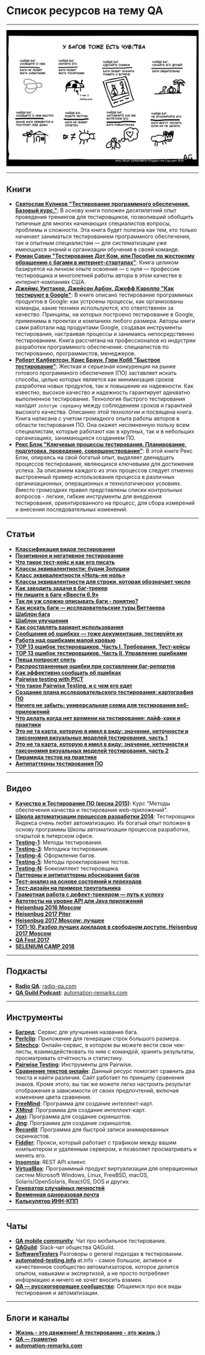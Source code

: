 # Список ресурсов на тему QA

---------------------------------------------------------

![У багов тоже есть чувства](/bugs.jpg)

---------------------------------------------------------

## Книги

+ **[Святослав Куликов "Тестирование программного обеспечения. Базовый курс."](http://svyatoslav.biz/software_testing_book_download/)**: В основу книги положен десятилетний опыт проведения тренингов для тестировщиков, позволивший обобщить типичные для многих начинающих специалистов вопросы, проблемы и сложности. Эта книга будет полезна как тем, кто только начинает заниматься тестированием программного обеспечения, так и опытным специалистам — для систематизации уже имеющихся знаний и организации обучения в своей команде.
+ **[Роман Савин "Тестирование Дот Ком, или Пособие по жестокому обращению с багами в интернет-стартапах"](https://www.ozon.ru/context/detail/id/3128208/)**: Книга целиком базируется на личном опыте освоения — с нуля — профессии тестировщика и многолетней работы автора в этом качестве в интернет-компаниях США.
+ **[Джеймс Уиттакер, Джейсон Арбон, Джефф Каролло "Как тестируют в Google"](https://mybook.ru/author/dzhejms-uittaker/kak-testiruyut-v-google/)**: В книге описано тестирование программных продуктов в Google: как устроены процессы, как организованы команды, какие техники используются, кто ответственен за качество. Принципы, на которых построено тестирование в Google, применимы в проектах и компаниях любого размера. Авторы книги сами работали над продуктами Google, создавая инструменты тестирования, настраивая процессы и занимаясь непосредственно тестированием. Книга рассчитана на профессионалов из индустрии разработки программного обеспечения: специалистов по тестированию, программистов, менеджеров.
+ **[Роберт Калбертсон, Крис Браун, Гэри Кобб "Быстрое тестирование"](https://www.ozon.ru/context/detail/id/1219909/)**: Жесткая и серьезная конкуренция на рынке готового программного обеспечения (ПО) заставляет искать способы, целью которых является как минимизация сроков разработки новых продуктов, так и повышение их надежности. Как известно, высокое качество и надежность гарантирует адекватно выполненное тестирование. Технология быстрого тестирования находит `золотую середину` между соблюдением сроков и гарантией высокого качества. Описанию этой технологии и посвящена книга. Книга написана с учетом громадного опыта работы авторов в области тестирования ПО. Она окажет несомненную пользу всем специалистам, которые работают как в крупных, так и в небольших организациях, занимающихся созданием ПО.
+ **[Рекс Блэк "Ключевые процессы тестирования. Планирование, подготовка, проведение, совершенствование"](https://www.ozon.ru/context/detail/id/2816263/)**: В этой книге Рекс Блэк, опираясь на свой богатый опыт, выделяет двенадцать процессов тестирования, являющихся ключевыми для достижения успеха. За описанием каждого из этих процессов следует отменно выстроенный пример использования процесса в различных организационных, операционных и технологических условиях. Вместо громоздких правил представлены списки контрольных вопросов - легкие, гибкие инструменты для внедрения тестирования, ориентированного на процесс, для сбора измерений и внесения последовательных изменений.

---------------------------------------------------------

## Статьи

+ **[Классификация видов тестирования](https://habrahabr.ru/company/npo-comp/blog/223833/)**
+ **[Позитивное и негативное тестирование](http://okiseleva.blogspot.ru/2014/02/blog-post_10.html)**
+ **[Что такое тест-кейс и как его писать](http://okiseleva.blogspot.ru/2014/08/blog-post.html)**
+ **[Классы эквивалентности: будни Золушки](http://okiseleva.blogspot.ru/2015/07/blog-post_87.html)**
+ **[Класс эквивалентности «Ноль-не ноль»](http://okiseleva.blogspot.ru/2016/12/blog-post_15.html)**
+ **[Классы эквивалентности для строки, которая обозначает число](http://software-testing.ru/library/testing/functional-testing/1238-number-string-subdomains)**
+ **[Как заводить задачи в баг-трекер](http://okiseleva.blogspot.ru/2015/02/blog-post_19.html)**
+ **[Не пишите в баге «Ввести 6,9»](http://okiseleva.blogspot.ru/2016/06/69.html)**
+ **[Так ли уж сложно описывать баги - понятно?](http://okiseleva.blogspot.ru/2012/12/blog-post_14.html)**
+ **[Как искать баги — исследовательские туры Виттакера](http://okiseleva.blogspot.ru/2015/01/blog-post_64.html)**
+ **[Шаблон бага](http://okiseleva.blogspot.ru/2015/05/blog-post_25.html)**
+ **[Шаблон улучшения](http://okiseleva.blogspot.ru/2015/10/blog-post_16.html)**
+ **[Как составлять вариант использования](http://okiseleva.blogspot.ru/2015/11/blog-post_86.html)**
+ **[Сообщения об ошибках — тоже документация, тестируйте их](http://okiseleva.blogspot.ru/2015/06/blog-post_8.html)**
+ **[Работа над ошибками малой кровью](http://russian.joelonsoftware.com/Articles/PainlessBugTracking.html)**
+ **[TOP 13 ошибок тестировщиков. Часть I. Требования, Тест-кейсы](http://www.software-testing.ru/library/5-testing/66-top-13----i----)**
+ **[TOP 13 ошибок тестировщиков. Часть II. Управление ошибками](http://www.software-testing.ru/library/8-bug-tracking/65-top-13-ii-)**
+ **[Певца попросят спеть](https://testitquickly.com/2010/10/15/ratiunea-cheama-ajutoare/)**
+ **[Распространенные ошибки при составлении баг-репортов](https://habrahabr.ru/post/156069/)**
+ **[Как эффективно сообщать об ошибках](https://www.chiark.greenend.org.uk/~sgtatham/bugs-ru.html)**
+ **[Pairwise testing with PICT](http://www.freality.info/itblog/?p=199)**
+ **[Что такое Pairwise Testing, и с чем его едят](http://qcthoughtsaloud.blogspot.ru/2010/06/pairwise-testing.html)**
+ **[Создание плана исследовательского тестирования: картография ПО](http://software-testing.ru/library/testing/other-testing/2701-building-exploratory-test-plan)**
+ **[Ничего не забыть: универсальная схема для тестирования веб-приложений](https://dou.ua/lenta/articles/scheme-for-qa/)**
+ **[Что делать когда нет времени на тестирование: лайф-хаки и практики](http://www.software-testing.ru/library/around-testing/processes/2728-what-to-do-when-there-is-no-time-for-testing)**
+ **[Это не та карта, которую я имел в виду: значение, неточности и таксономия визуальных моделей тестирования, часть 1](http://www.software-testing.ru/library/testing/general-testing/2726-map)**
+ **[Это не та карта, которую я имел в виду: значение, неточности и таксономия визуальных моделей тестирования, часть 2](http://www.software-testing.ru/library/testing/general-testing/2727-map-1)**
+ **[Пирамида тестов на практике](https://habr.com/post/358950/)**
+ **[Антипаттерны тестирования ПО](https://habr.com/post/358178/)**

---------------------------------------------------------

## Видео

+ **[Качество и Тестирование ПО (весна 2015)](https://www.youtube.com/playlist?list=PLrCZzMib1e9pDKLsabJYuODdVJrHYc4Jd)**: Курс "Методы обеспечения качества и тестирования web-приложений".
+ **[Школа автоматизации процессов разработки 2014](https://www.youtube.com/playlist?list=PLJMRN_6MT0JYItlUeor7YRa0r6-lI8MMR)**: Тестировщики Яндекса очень любят автоматизацию. Их богатый опыт положен в основу программы Школы автоматизации процессов разработки, открытой в питерском офисе.
+ **[Testing-1](https://www.youtube.com/playlist?list=PLU-TUGRFxOHiD6RQ8KI6ZfjIkveiSzBAK)**: Методы тестирования.
+ **[Testing-3](https://www.youtube.com/playlist?list=PLU-TUGRFxOHhRhoHJfZ-xqnRvkKhE7gA8)**: Методика тестирования.
+ **[Testing-4](https://www.youtube.com/playlist?list=PLU-TUGRFxOHgGzXph44nkanfGFz7c6Ztm)**: Оформление багов.
+ **[Testing-5](https://www.youtube.com/playlist?list=PLU-TUGRFxOHh5XXwxXRT8gR9YcUS42cw7)**: Методы проектирования тестов.
+ **[Testing-N](https://www.youtube.com/playlist?list=PLU-TUGRFxOHhSlreTx-IfjruAaGSni5u8)**: Боекомплект тестировщика.
+ **[Паттерны и антипаттерны обоснования багов](https://www.youtube.com/watch?v=Iju5EKXNjF0&feature=youtu.be)**
+ **[Тест-анализ на основе состояний и переходов](https://www.youtube.com/watch?time_continue=1664&v=8H9HgjrwQHA)**
+ **[Тест-дизайн на примере треугольника](https://www.youtube.com/watch?v=4PgrF-n80KE)**
+ **[Грамотная работа с дефект-трекером — путь к успеху](https://www.youtube.com/watch?v=6q9Uc9oFtoc)**
+ **[Автотесты на уровне API для Java приложений](https://www.youtube.com/watch?v=PSRrxrCPPDU&feature=youtu.be)**
+ **[Heisenbug 2016 Moscow](https://www.youtube.com/playlist?list=PLsVTVVvrKX9tLKqDQ2Ab8lBgWnTc_iHRN)**
+ **[Heisenbug 2017 Piter](https://www.youtube.com/playlist?list=PLsVTVVvrKX9t7a0_KpweUSfEt7XeRDzM-)**
+ **[Heisenbug 2017 Moscow: лучшее](https://www.youtube.com/playlist?list=PLsVTVVvrKX9tkmqfzDfdzv4I5NlPZYD6P)**
+ **[TOП-10. Разбор лучших докладов в свободном доступе. Heisenbug 2017 Moscow](https://habrahabr.ru/company/jugru/blog/349144/)**
+ **[QA Fest 2017](https://www.youtube.com/playlist?list=PLuOBDBq7MW73roEVm9vHTW24pUS4jTQ1Q)**
+ **[SELENIUM CAMP 2018](https://www.youtube.com/playlist?list=PLa7q-VITePQVeaNc1fm-Ue7fa9XOaGKpt)**

---------------------------------------------------------

## Подкасты

+ **[Radio QA](https://itunes.apple.com/podcast/radio-qa/id1021236121?mt=2)**: [radio-qa.com](http://radio-qa.com/)
+ **[QA Guild Podcast](https://soundcloud.com/user-986844915)**: [automation-remarks.com](http://automation-remarks.com/podcast/)

---------------------------------------------------------

## Инструменты

+ **[Багред](http://bugred.ru/)**: Сервис для улучшения названия бага.
+ **[Perlclip](http://www.satisfice.com/tools/perlclip.zip)**: Приложение для генерации строк большого размера.
+ **[Sitechco](https://sitechco.ru/)**:  Онлайн-сервис, в котором вы можете вести свои чек-листы, взаимодействовать по ним с командой, хранить результаты, просматривать отчётность и статистику.
+ **[Pairwise Testing](http://www.pairwise.org/tools.asp)**: Инструменты для Pairwise.
+ **[Сравнение текстов онлайн](http://text.num2word.ru/)**: Данный ресурс помогает сравнить два текста и найти различия. Сайт работает по принципу сравнения знаков. Кроме этого, вы так же можете легко настроить результат отображения в зависимости от своих предпочтений, включая изменение цвета сравнения.
+ **[FreeMind](http://freemind.sourceforge.net/wiki/index.php/Download/)**: Программа для создание интеллект-карт.
+ **[XMind](http://www.xmind.net/download/)**: Программа для создание интеллект-карт.
+ **[Joxi](http://joxi.ru/download/)**: Программа для создание скриншотов.
+ **[Jing](https://www.techsmith.com/download/jing/)**: Программа для создание скриншотов.
+ **[Recordit](http://www.recordit.co/)**: Программа для быстрой записи анимированных скринкастов.
+ **[Fiddler](https://www.telerik.com/download/fiddler)**: Прокси, который работает с трафиком между вашим компьютером и удаленным сервером, и позволяет просматривать и менять его.
+ **[Insomnia](https://insomnia.rest/download/)**: REST API клиент.
+ **[VirtualBox](https://www.virtualbox.org/wiki/Downloads)**: Программный продукт виртуализации для операционных систем Microsoft Windows, Linux, FreeBSD, macOS, Solaris/OpenSolaris, ReactOS, DOS и других.
+ **[Генератор случайных личностей](https://randus.org/)**
+ **[Временная одноразовая почта](https://temp-mail.ru/)**
+ **[Калькулятор ИНН-КПП](https://mobobe.com/wp-uploads/inn_ogrn/inn_ogrn.htm)**

---------------------------------------------------------

## Чаты

+ **[QA mobile community](https://t.me/joinchat/BExoyUPkeR6xh0873Vb56Q)**: Чат про мобильное тестирование.
+ **[QAGuild](https://qaguild-slack.herokuapp.com/)**: Slack-чат общества QAGuild.
+ **[SoftwareTesters](https://software-testers.herokuapp.com/)** Разговоры о general подходах в тестировании.
+ **[automated-testing.info](https://t.me/atinfo)** at.info - самое большое, активное и качественное сообщество автоматизаторов, которое делится опытом, навыками и экспертизой, а не просто потребляет информацию и ничего не хочет вносить взамен.
+ **[QA — русскоговорящее сообщество](https://t.me/qa_ru)**: Общаемся про все виды тестирования и автоматизации.

---------------------------------------------------------

## Блоги и каналы

+ **[Жизнь - это движение! А тестирование - это жизнь :)](http://okiseleva.blogspot.ru/)**
+ **[QA — грамотно](https://testitquickly.com/)**
+ **[automation-remarks.com](https://t.me/automation_remarks)**